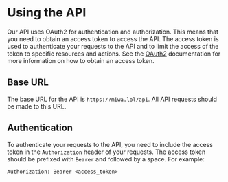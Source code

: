 # Using the API

Our API uses OAuth2 for authentication and authorization. This means that you need to obtain an access token to access the API. The access token is used to authenticate your requests to the API and to limit the access of the token to specific resources and actions. See the [OAuth2](/oauth2) documentation for more information on how to obtain an access token.

## Base URL

The base URL for the API is `https://miwa.lol/api`. All API requests should be made to this URL.

## Authentication

To authenticate your requests to the API, you need to include the access token in the `Authorization` header of your requests. The access token should be prefixed with `Bearer` and followed by a space. For example:

```
Authorization: Bearer <access_token>
```
